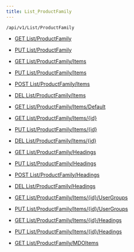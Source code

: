 ```yaml
---
title: List_ProductFamily
---
```


```http
/api/v1/List/ProductFamily
```

* [GET List/ProductFamily](v1ProductFamilyList_GetListDefinition.md)

* [PUT List/ProductFamily](v1ProductFamilyList_SetListDefinition.md)

* [GET List/ProductFamily/Items](v1ProductFamilyList_GetAll.md)

* [PUT List/ProductFamily/Items](v1ProductFamilyList_PutAllProductFamily.md)

* [POST List/ProductFamily/Items](v1ProductFamilyList_PostProductFamily.md)

* [DEL List/ProductFamily/Items](v1ProductFamilyList_DeleteAllProductFamily.md)

* [GET List/ProductFamily/Items/Default](v1ProductFamilyList_CreateDefaultProductFamily.md)

* [GET List/ProductFamily/Items/{id}](v1ProductFamilyList_GetProductFamily.md)

* [PUT List/ProductFamily/Items/{id}](v1ProductFamilyList_PutProductFamily.md)

* [DEL List/ProductFamily/Items/{id}](v1ProductFamilyList_DeleteProductFamily.md)

* [GET List/ProductFamily/Headings](v1ProductFamilyList_GetProductFamilyHeadings.md)

* [PUT List/ProductFamily/Headings](v1ProductFamilyList_PutProductFamilyHeadings.md)

* [POST List/ProductFamily/Headings](v1ProductFamilyList_PostProductFamilyHeading.md)

* [DEL List/ProductFamily/Headings](v1ProductFamilyList_DeleteProductFamilyHeadings.md)

* [GET List/ProductFamily/Items/{id}/UserGroups](v1ProductFamilyList_GetProductFamilyUserGroupsForListItem.md)

* [PUT List/ProductFamily/Items/{id}/UserGroups](v1ProductFamilyList_PutProductFamilyUserGroupsForListItem.md)

* [GET List/ProductFamily/Items/{id}/Headings](v1ProductFamilyList_GetProductFamilyHeadingsForListItem.md)

* [PUT List/ProductFamily/Items/{id}/Headings](v1ProductFamilyList_PutProductFamilyHeadingsForListItem.md)

* [GET List/ProductFamily/MDOItems](v1ProductFamilyList_GetMDOList.md)
